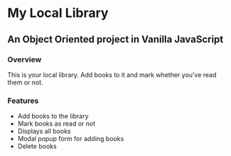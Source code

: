 # My Local Library
## An Object Oriented project in Vanilla JavaScript

### Overview
This is your local library. Add books to it and mark whether you've read them or not.

### Features
- Add books to the library
- Mark books as read or not
- Displays all books
- Modal popup form for adding books
- Delete books